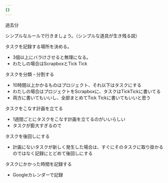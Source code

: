 ```yaml
---
{}
---
```

  

  

  

  

過去分

シンプルなルールで行きましょう。（シンプルな道具が生き残る説）

タスクを記録する場所を決める。

- 3個以上にバラけさせると無理になる。
- わたしの場合はScrapboxとTick Tick

  

タスクを分類・分割する

- 10時間以上かかるものはプロジェクト、それ以下はタスクにする
- わたしの場合はプロジェクトをScrapboxに、タスクはTickTickに書いてる
- 両方に書いてもいいし、全部まとめてTick Tickに書いてもいいと思う

  

タスクをこなす計画を立てる

- 1週間ごとにタスクをこなす計画を立てるのがいいらしい
- タスクが膨大すぎるので

タスクを後回しにする

- 計画にないタスクが新しく発生した場合は、すぐにそのタスクに取り掛かるのではなく記録にとどめて後回しにする

タスクにかかった時間を記録する

- Googleカレンダーで記録